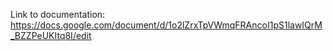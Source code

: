 Link to documentation: https://docs.google.com/document/d/1o2lZrxTpVWmqFRAncoI1pS1lawIQrM_BZZPeUKItq8I/edit